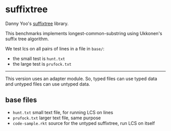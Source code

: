 suffixtree
==========

Danny Yoo's [suffixtree](https://github.com/dyoo/suffixtree) library.

This benchmarks implements longest-common-substring using Ukkonen's
suffix tree algorithm.

We test lcs on all pairs of lines in a file in `base/`:
- the small test is `hunt.txt`
- the large test is `prufock.txt`

---

This version uses an adapter module.
So, typed files can use typed data and untyped files can use untyped data.

base files
----------
- `hunt.txt` small text file, for running LCS on lines
- `prufock.txt` larger text file, same purpose
- `code-sample.rkt` source for the untyped suffixtree, run LCS on itself
